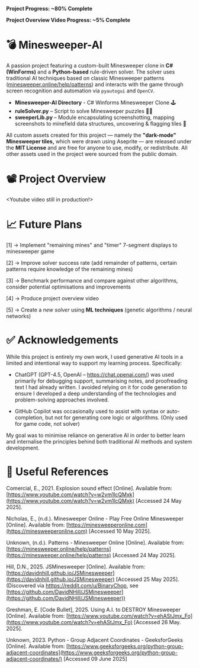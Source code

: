 **Project Progress: ~80% Complete**

**Project Overview Video Progress: ~5% Complete**

# 💣 Minesweeper-AI
A passion project featuring a custom-built Minesweeper clone in **C# (WinForms)** and a **Python-based** rule-driven solver. The solver uses traditional AI techniques based on classic Minesweeper patterns ([minesweeper.online/help/patterns](minesweeper.online/help/patterns)) and interacts with the game through screen recognition and automation via `pyautogui` and `OpenCV`.


- **Minesweeper-AI Directory** - C# Winforms Minesweeper Clone 🕹️
- **ruleSolver.py** – Script to solve Minesweeper puzzles 👨‍🏫
- **sweeperLib.py** – Module encapsulating screenshotting, mapping screenshots to minefield data structures, uncovering & flagging tiles 🧰


All custom assets created for this project — namely the **"dark-mode" Minesweeper tiles,** which were drawn using Aseprite — are released under the **MIT License** and are free for anyone to use, modify, or redistribute. All other assets used in the project were sourced from the public domain.

# 📽️ Project Overview
\<Youtube video still in production!\>

# 📈 Future Plans
[1] -> Implement "remaining mines" and "timer" 7-segment displays to minesweeper game

[2] -> Improve solver success rate (add remainder of patterns, certain patterns require knowledge of the remaining mines)

[3] -> Benchmark performance and compare against other algorithms, consider potential optimisations and improvements

[4] -> Produce project overview video

[5] -> Create a _new solver_ using **ML techniques** (genetic algorithms / neural networks)

# ✅ Acknowledgements
While this project is entirely my own work, I used generative AI tools in a limited and intentional way to support my learning process. Specifically:

- ChatGPT (GPT-4.5, OpenAI – https://chat.openai.com/) was used primarily for debugging support, summarising notes, and proofreading text I had already written. I avoided relying on it for code generation to ensure I developed a deep understanding of the technologies and problem-solving approaches involved.

- GitHub Copilot was occasionally used to assist with syntax or auto-completion, but not for generating core logic or algorithms. (Only used for game code, not solver)

My goal was to minimise reliance on generative AI in order to better learn and internalise the principles behind both traditional AI methods and system development.

# 🔗 Useful References
Comercial, E., 2021. Explosion sound effect [Online]. Available from: [https://www.youtube.com/watch?v=w2vm1lcQMxk](https://www.youtube.com/watch?v=w2vm1lcQMxk) [Accessed 24 May 2025].

Nicholas, E., (n.d.). Minesweeper Online - Play Free Online Minesweeper [Online]. Available from: [https://minesweeperonline.com](https://minesweeperonline.com) [Accessed 10 May 2025].

Unknown, (n.d.). Patterns - Minesweeper Online [Online]. Available from: [https://minesweeper.online/help/patterns](https://minesweeper.online/help/patterns) [Accessed 24 May 2025].

Hill, D.N., 2025. JSMinesweeper [Online]. Available from: [https://davidnhill.github.io/JSMinesweeper](https://davidnhill.github.io/JSMinesweeper) [Accessed 25 May 2025]. (Discovered via [htttps://reddit.com/u/BinaryChop](https://reddit.com/u/BinaryChop), see [https://github.com/DavidNHill/JSMinesweeper](https://github.com/DavidNHill/JSMinesweeper))

Greshman, E. [Code Bullet], 2025. Using A.I. to DESTROY Minesweeper [Online]. Available from: [https://www.youtube.com/watch?v=ehAStJmx_Fo](https://www.youtube.com/watch?v=ehAStJmx_Fo) [Accessed 26 May. 2025].

Unknown, 2023. Python - Group Adjacent Coordinates - GeeksforGeeks [Online]. Available from: [https://www.geeksforgeeks.org/python-group-adjacent-coordinates](https://www.geeksforgeeks.org/python-group-adjacent-coordinates/) [Accessed 09 June 2025]
